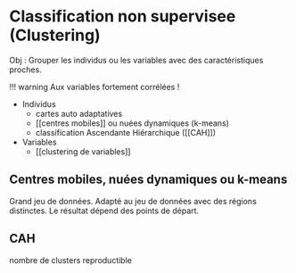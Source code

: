 # Classification non supervisee (Clustering) 

Obj : Grouper les individus ou les variables avec des caractéristiques proches. 

!!! warning
	Aux variables fortement corrélées !

* Individus 
	* cartes auto adaptatives
	* [[centres mobiles]] ou nuées dynamiques (k-means)
	* classification Ascendante Hiérarchique ([[CAH]])
* Variables 
	* [[clustering de variables]]
## Centres mobiles, nuées dynamiques ou k-means 
Grand jeu de données.
Adapté au jeu de données avec des régions distinctes.
Le résultat dépend des points de départ.
## CAH 
nombre de clusters
reproductible